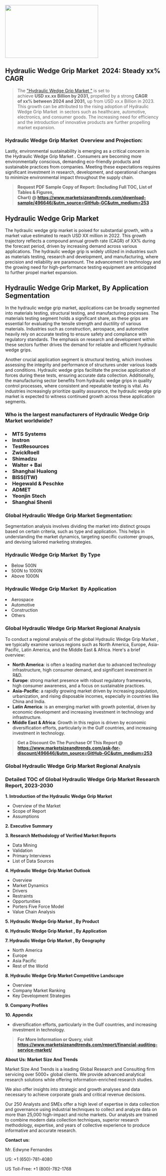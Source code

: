 <p><img class="alignnone size-medium wp-image-20088" src="https://ffe5etoiles.com/wp-content/uploads/2024/12/MST1-300x171.png" alt="" width="300" height="171" /></p><h2 id="ember46" class="ember-view reader-text-block__heading-2">Hydraulic Wedge Grip Market &nbsp;2024: Steady&nbsp;xx% CAGR</h2><blockquote id="ember47" class="ember-view reader-text-block__blockquote">The&nbsp;<a class="app-aware-link " href="https://www.marketsizeandtrends.com/download-sample/496646/&utm_source=GitHub-GC&utm_medium=253" target="_blank" data-test-app-aware-link="">"Hydraulic Wedge Grip Market "</a>&nbsp;is set to achieve&nbsp;<strong>USD&nbsp;xx.xx&nbsp;Billion by 2031,</strong>&nbsp;propelled by a strong&nbsp;<strong>CAGR of&nbsp;xx% between 2024 and 2031,</strong>&nbsp;up from USD xx.x Billion in 2023. This growth can be attributed to the rising adoption of&nbsp;Hydraulic Wedge Grip Market &nbsp;in sectors such as healthcare, automotive, electronics, and consumer goods. The increasing need for efficiency and the introduction of innovative products are further propelling market expansion.</blockquote><h3 id="ember48" class="ember-view reader-text-block__heading-3">Hydraulic Wedge Grip Market &nbsp;Overview and Projection:</h3><p id="ember49" class="ember-view reader-text-block__paragraph">Lastly, environmental sustainability is emerging as a critical concern in the&nbsp;Hydraulic Wedge Grip Market . Consumers are becoming more environmentally conscious, demanding eco-friendly products and sustainable practices from companies. Meeting these expectations requires significant investment in research, development, and operational changes to minimize environmental impact throughout the supply chain.</p><blockquote id="ember50" class="ember-view reader-text-block__blockquote"><strong>Request PDF Sample Copy of Report: (Including Full TOC, List of Tables &amp; Figures, Chart)&nbsp;@&nbsp;<strong><a href="https://www.marketsizeandtrends.com/download-sample/496646/&utm_source=GitHub-GC&utm_medium=253" target="_blank">https://www.marketsizeandtrends.com/download-sample/496646/&utm_source=GitHub-GC&utm_medium=253</a></strong></strong></blockquote><h3 class=""> <h2>Hydraulic Wedge Grip Market</h2><p>The hydraulic wedge grip market is poised for substantial growth, with a market value estimated to reach USD XX million in 2022. This growth trajectory reflects a compound annual growth rate (CAGR) of XX% during the forecast period, driven by increasing demand across various applications. The hydraulic wedge grip is widely utilized in industries such as materials testing, research and development, and manufacturing, where precision and reliability are paramount. The advancement in technology and the growing need for high-performance testing equipment are anticipated to further propel market expansion.</p><h2>Hydraulic Wedge Grip Market, By Application Segmentation</h2><p>In the hydraulic wedge grip market, applications can be broadly segmented into materials testing, structural testing, and manufacturing processes. The materials testing segment holds a significant share, as these grips are essential for evaluating the tensile strength and ductility of various materials. Industries such as construction, aerospace, and automotive heavily rely on accurate testing to ensure safety and compliance with regulatory standards. The emphasis on research and development within these sectors further drives the demand for reliable and efficient hydraulic wedge grips.</p><p>Another crucial application segment is structural testing, which involves assessing the integrity and performance of structures under various loads and conditions. Hydraulic wedge grips facilitate the precise application of forces during these tests, ensuring accurate data collection. Additionally, the manufacturing sector benefits from hydraulic wedge grips in quality control processes, where consistent and repeatable testing is vital. As industries increasingly prioritize quality assurance, the hydraulic wedge grip market is expected to witness continued growth across these application segments.</p></h3><h3 id="" class="">Who is the largest manufacturers of&nbsp;Hydraulic Wedge Grip Market worldwide?</h3><h3 class=""></Li><Li>MTS Systems</Li><Li> Instron</Li><Li> TestResources</Li><Li> ZwickRoell</Li><Li> Shimadzu</Li><Li> Walter + Bai</Li><Li> Shanghai Hualong</Li><Li> BISS(ITW)</Li><Li> Hegewald & Peschke</Li><Li> ADMET</Li><Li> Yeonjin Stech</Li><Li> Shanghai Shenli</h3><h3 id="ember53" class="ember-view reader-text-block__heading-3">Global&nbsp;Hydraulic Wedge Grip Market Segmentation:</h3><p id="ember54" class="ember-view reader-text-block__paragraph">Segmentation analysis involves dividing the market into distinct groups based on certain criteria, such as type and application. This helps in understanding the market dynamics, targeting specific customer groups, and devising tailored marketing strategies.</p><h3 id="" class="">Hydraulic Wedge Grip Market &nbsp;By Type</h3><p></Li><Li>Below 500N</Li><Li> 500N to 1000N</Li><Li> Above 1000N</p><h3 id="" class="">Hydraulic Wedge Grip Market &nbsp;By Application</h3><p class=""></Li><Li>Aerospace</Li><Li> Automotive</Li><Li> Construction</Li><Li> Others</p><h3 id="ember62" class="ember-view reader-text-block__heading-3">Global Hydraulic Wedge Grip Market Regional Analysis</h3><p id="ember63" class="ember-view reader-text-block__paragraph">To conduct a regional analysis of the global Hydraulic Wedge Grip Market , we typically examine various regions such as North America, Europe, Asia-Pacific, Latin America, and the Middle East &amp; Africa. Here's a brief overview:</p><ul><li><strong>North America</strong>: is often a leading market due to advanced technology infrastructure, high consumer demand, and significant investment in R&amp;D.</li><li><strong>Europe</strong>: strong market presence with robust regulatory frameworks, high consumer awareness, and a focus on sustainable practices.</li><li><strong>Asia-Pacific</strong>: a rapidly growing market driven by increasing population, urbanization, and rising disposable incomes, especially in countries like China and India.</li><li><strong>Latin America</strong>: is an emerging market with growth potential, driven by economic development and increasing investment in technology and infrastructure.</li><li><strong>Middle East &amp; Africa</strong>: Growth in this region is driven by economic diversification efforts, particularly in the Gulf countries, and increasing investment in technology.</li></ul><blockquote id="ember61" class="ember-view reader-text-block__blockquote"><strong>Get a Discount On The Purchase Of This Report @ <strong><a href="https://html-cleaner.com/" target="">https://www.marketsizeandtrends.com/ask-for-discount/496646/&utm_source=GitHub-GC&utm_medium=253</a></strong></strong></blockquote><h3 id="ember62" class="ember-view reader-text-block__heading-3">Global Hydraulic Wedge Grip Market Regional Analysis</h3><h3 id="" class="">Detailed TOC of Global Hydraulic Wedge Grip Market Research Report, 2023-2030</h3><p id="" class=""><strong>1. Introduction of the Hydraulic Wedge Grip Market </strong></p><ul><li>Overview of the Market</li><li>Scope of Report</li><li>Assumptions</li></ul><p id="" class=""><strong>2. Executive Summary</strong></p><p id="" class=""><strong>3. Research Methodology of Verified Market Reports</strong></p><ul><li>Data Mining</li><li>Validation</li><li>Primary Interviews</li><li>List of Data Sources</li></ul><p id="" class=""><strong>4. Hydraulic Wedge Grip Market Outlook</strong></p><ul><li>Overview</li><li>Market Dynamics</li><li>Drivers</li><li>Restraints</li><li>Opportunities</li><li>Porters Five Force Model</li><li>Value Chain Analysis</li></ul><p id="" class=""><strong>5. Hydraulic Wedge Grip Market , By Product</strong></p><p id="" class=""><strong>6. Hydraulic Wedge Grip Market , By Application</strong></p><p id="" class=""><strong>7. Hydraulic Wedge Grip Market , By Geography</strong></p><ul><li>North America</li><li>Europe</li><li>Asia Pacific</li><li>Rest of the World</li></ul><p id="" class=""><strong>8. Hydraulic Wedge Grip Market Competitive Landscape</strong></p><ul><li>Overview</li><li>Company Market Ranking</li><li>Key Development Strategies</li></ul><p id="" class=""><strong>9. Company Profiles</strong></p><p id="" class=""><strong>10. Appendix</strong></p><ul><li>diversification efforts, particularly in the Gulf countries, and increasing investment in technology.</li></ul><blockquote id="ember65" class="ember-view reader-text-block__blockquote"><strong>For More Information or Query, visit <strong><strong><a href="https://html-cleaner.com/" target="">https://www.marketsizeandtrends.com/report/financial-auditing-service-market/</a></strong></strong></strong></blockquote><p id="" class=""><strong>About Us: Market Size And Trends</strong></p><p id="" class="">Market Size And Trends is a leading Global Research and Consulting firm servicing over 5000+ global clients. We provide advanced analytical research solutions while offering information-enriched research studies.</p><p id="" class="">We also offer insights into strategic and growth analyses and data necessary to achieve corporate goals and critical revenue decisions.</p><p id="" class="">Our 250 Analysts and SMEs offer a high level of expertise in data collection and governance using industrial techniques to collect and analyze data on more than 25,000 high-impact and niche markets. Our analysts are trained to combine modern data collection techniques, superior research methodology, expertise, and years of collective experience to produce informative and accurate research.</p><p id="" class=""><strong>Contact us:</strong></p><p id="" class="">Mr. Edwyne Fernandes</p><p id="" class="">US: +1 (650)-781-4080</p><p id="" class="">US Toll-Free: +1 (800)-782-1768</p>
